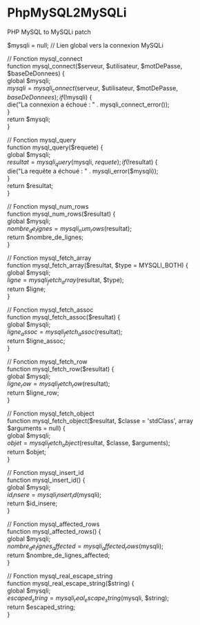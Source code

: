# PhpMySQL2MySQLi
PHP MySQL to MySQLi patch  
 
$mysqli = null; // Lien global vers la connexion MySQLi  

// Fonction mysql_connect    
function mysql_connect($serveur, $utilisateur, $motDePasse, $baseDeDonnees) {   
    global $mysqli;  
    $mysqli = mysqli_connect($serveur, $utilisateur, $motDePasse, $baseDeDonnees);  
    if (!$mysqli) {  
        die("La connexion a échoué : " . mysqli_connect_error());  
    }  
    return $mysqli;  
}  
 
// Fonction mysql_query  
function mysql_query($requete) {  
    global $mysqli;  
    $resultat = mysqli_query($mysqli, $requete);  
    if (!$resultat) {  
        die("La requête a échoué : " . mysqli_error($mysqli));  
    }  
    return $resultat;  
}  
 
// Fonction mysql_num_rows  
function mysql_num_rows($resultat) {  
    global $mysqli;  
    $nombre_de_lignes = mysqli_num_rows($resultat);  
    return $nombre_de_lignes;  
}  
 
// Fonction mysql_fetch_array  
function mysql_fetch_array($resultat, $type = MYSQLI_BOTH) {  
    global $mysqli;  
    $ligne = mysqli_fetch_array($resultat, $type);  
    return $ligne;  
}  
 
// Fonction mysql_fetch_assoc  
function mysql_fetch_assoc($resultat) {  
    global $mysqli;  
    $ligne_assoc = mysqli_fetch_assoc($resultat);  
    return $ligne_assoc;  
}  
 
// Fonction mysql_fetch_row  
function mysql_fetch_row($resultat) {  
    global $mysqli;  
    $ligne_row = mysqli_fetch_row($resultat);  
    return $ligne_row;  
}  
 
// Fonction mysql_fetch_object  
function mysql_fetch_object($resultat, $classe = 'stdClass', array $arguments = null) {  
    global $mysqli;  
    $objet = mysqli_fetch_object($resultat, $classe, $arguments);  
    return $objet;  
}  
 
// Fonction mysql_insert_id  
function mysql_insert_id() {  
    global $mysqli;  
    $id_insere = mysqli_insert_id($mysqli);  
    return $id_insere;  
}   
 
// Fonction mysql_affected_rows  
function mysql_affected_rows() {  
    global $mysqli;  
    $nombre_de_lignes_affected = mysqli_affected_rows($mysqli);  
    return $nombre_de_lignes_affected;  
}  
 
// Fonction mysql_real_escape_string  
function mysql_real_escape_string($string) {  
    global $mysqli;  
    $escaped_string = mysqli_real_escape_string($mysqli, $string);  
    return $escaped_string;  
} 
